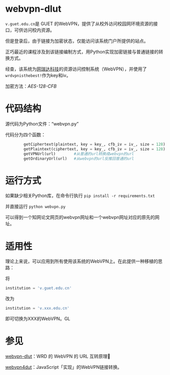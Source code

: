 # webvpn-dlut

```v.guet.edu.cn```是 GUET 的WebVPN，提供了从校外访问校园网环境资源的接口，可供访问校内资源。

但是登录后，由于链接为加密状态，仅能访问该系统门户所提供的站点。

正巧最近的课程涉及到该链接编制方式，用Python实现加密链接与普通链接的转换方式。

经查，该系统为[网瑞达科技](https://www.wrdtech.com/content/content.php?p=2_30_203)的资源访问控制系统（WebVPN），并使用了```wrdvpnisthebest!```作为key和iv。

加密方法：*AES-128-CFB*

# 代码结构
源代码为Python文件：“webvpn.py”

代码分为四个函数：

```python
        getCiphertext(plaintext, key = key_, cfb_iv = iv_, size = 128) #利用明文生成密文
        getPlaintext(ciphertext, key = key_, cfb_iv = iv_, size = 128) #利用密文得到明文
        getVPNUrl(url)        #从普通的url转换成webvpn的url
        getOrdinaryUrl(url)   #从webvpn的url反推回普通的url
```

# 运行方式

如果缺少相关Python库，在命令行执行
```pip install -r requirements.txt```

并直接运行 ```python webvpn.py``` 

可以得到一个知网论文网页的webvpn网址和一个webvpn网址对应的原先的网址。

# 适用性

理论上来说，可以应用到所有使用该系统的WebVPN上。在此提供一种移植的思路：

将

```python
institution = 'v.guet.edu.cn'
```

改为

```python
institution = 'v.xxx.edu.cn'
```

即可切换为XXX的WebVPN。GL

# 参见

[webvpn-dlut](https://github.com/ESWZY/webvpn-dlut)：WRD 的 WebVPN 的 URL 互转原理🌚

[webvpn4dut](https://github.com/cjhahaha/webvpn4dut)：JavaScript「实现」的WebVPN链接转换。